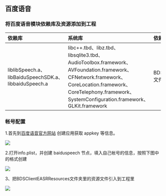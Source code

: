 ## 百度语音
### 将百度语音模块依赖库及资源添加到工程

|依赖库|系统库|依赖资源|
|:--|:--|:--|
|liblibSpeech.a、libBaiduSpeechSDK.a、libbaiduSpeech.a|libc++.tbd、libz.tbd、libsqlite3.tbd、AudioToolbox.framework、AVFoundation.framework、CFNetwork.framework、CoreLocation.framework、CoreTelephony.framework、SystemConfiguration.framework、GLKit.framework|BDSClientEASRResources文件夹里的资源文件|

### 帐号配置
1.首先到[百度语音官方网站](https://ai.baidu.com/tech/speech/asr) 创建应用获取 appkey 等信息。

![](https://img.cdn.aliyun.dcloud.net.cn/nativedocs/5SDKiOS/speech/52565.png)


2.打开info.plist，并创建 baiduspeech 节点，填入自己帐号的信息，按照下图中的格式创建

![](https://img.cdn.aliyun.dcloud.net.cn/nativedocs/5SDKiOS/speech/28765.png)

3、把BDSClientEASRResources文件夹里的资源文件引入到工程里

![](https://img.cdn.aliyun.dcloud.net.cn/nativedocs/5SDKiOS/speech/29526.png)

<!--

## 讯飞语音
### 将讯飞语音模块依赖库及资源添加到工程

|依赖库|系统库|依赖资源|
|:--|:--|:--|
|liblibSpeech.a、libiflySpeech.a、iflyMSC.framework|AVFoundation.framework、AddressBook.framework、Contacts.framework| 无|

**注意：iflyMSC.framework 库需要开发者在[讯飞语音官方网站](https://console.xfyun.cn/)自行生成，因为需要跟您的AppId绑定，SDK内的库无法在您的App中使用；**

### 帐号配置
1.首先到[讯飞语音官方网站](https://console.xfyun.cn/app/myapp)创建App，获取 appid 信息。

![](https://img-cdn-tc.dcloud.net.cn/uploads/article/20200416/a36252c51d38d37446f96794025ddcbd.png)

2.在 info.plist 中创建 iFly 节点，填入自己帐号的信息，按照下图中的格式创建

![](https://img-cdn-tc.dcloud.net.cn/uploads/article/20200409/98a2e2ae9cb110890e51c8bf769f87a7.png)

**注意：语言识别功能百度模块或讯飞模块只能选一个**
-->
